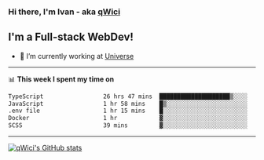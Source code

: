 ### Hi there, I'm Ivan - aka [qWici][website]

## I'm a Full-stack WebDev!
- 🔭 I’m currently working at [Universe][universe]

---

📊 **This week I spent my time on**
<!--START_SECTION:waka-->

```txt
TypeScript                 26 hrs 47 mins  ████████████████████▒░░░░   80.81 %
JavaScript                 1 hr 58 mins    █▒░░░░░░░░░░░░░░░░░░░░░░░   05.96 %
.env file                  1 hr 15 mins    █░░░░░░░░░░░░░░░░░░░░░░░░   03.80 %
Docker                     1 hr            ▓░░░░░░░░░░░░░░░░░░░░░░░░   03.06 %
SCSS                       39 mins         ▓░░░░░░░░░░░░░░░░░░░░░░░░   02.00 %
```

<!--END_SECTION:waka-->

---

[![qWici's GitHub stats](https://github-readme-stats.vercel.app/api?username=qWici)](https://github.com/qWici/github-readme-stats)

[website]: https://devkucher.com
[twitter]: https://twitter.com/KucherDev
[linkedin]: https://www.linkedin.com/in/ivankucher
[universe]: https://universeapps.limited
